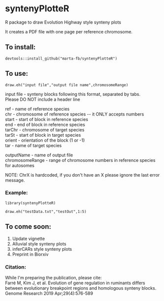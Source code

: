 # syntenyPlotteR
R package to draw Evolution Highway style synteny plots

It creates a PDF file with one page per reference chromosome.

## To install:
`devtools::install_github("marta-fb/syntenyPlotteR")`

## To use:

`draw.eh("input file","output file name",chromosomeRange)`

input file - synteny blocks following this format, separated by tabs.  
  Please DO NOT include a header line
  
  ref - name of reference species  
  chr - chromosome of reference species -- it ONLY accepts numbers  
  start - start of block in reference species  
  end - end of block in reference species  
  tarChr - chromosome of target species  
  tarSt - start of block in target species  
  orient - orientation of the block (1 or -1)  
  tar - name of target species  

outputName - name of output file   
chromosomeRange - range of chromosome numbers in reference species for autosomes

NOTE: ChrX is hardcoded, if you don't have an X please ignore the last error message.

### Example:  
`library(syntenyPlotteR)`

`draw.eh("testData.txt","testOut",1:5)`

## To come soon:

1. Update vignette
2. Alluvial style synteny plots
3. inferCARs style synteny plots
4. Preprint in Biorxiv

### Citation:
While I'm preparing the publication, please cite:  
Farré M, Kim J, et al. Evolution of gene regulation in ruminants differs between evolutionary breakpoint regions and homologous synteny blocks. Genome Research 2019 Apr;29(4):576-589
